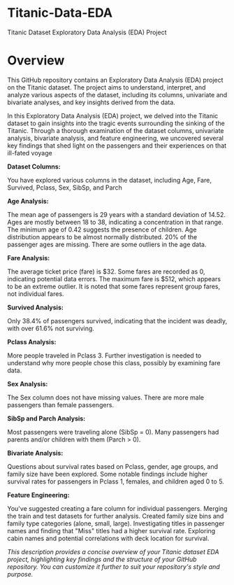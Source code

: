 # Titanic-Data-EDA
Titanic Dataset Exploratory Data Analysis (EDA) Project
# Overview

This GitHub repository contains an Exploratory Data Analysis (EDA) project on the Titanic dataset. The project aims to understand, interpret, and analyze various aspects of the dataset, including its columns, univariate and bivariate analyses, and key insights derived from the data.

In this Exploratory Data Analysis (EDA) project, we delved into the Titanic dataset to gain insights into the tragic events surrounding the sinking of the Titanic. Through a thorough examination of the dataset columns, univariate analysis, bivariate analysis, and feature engineering, we uncovered several key findings that shed light on the passengers and their experiences on that ill-fated voyage

**Dataset Columns:**

You have explored various columns in the dataset, including Age, Fare, Survived, Pclass, Sex, SibSp, and Parch

**Age Analysis:**

The mean age of passengers is 29 years with a standard deviation of 14.52.
Ages are mostly between 18 to 38, indicating a concentration in that range.
The minimum age of 0.42 suggests the presence of children.
Age distribution appears to be almost normally distributed.
20% of the passenger ages are missing.
There are some outliers in the age data.

**Fare Analysis:**

The average ticket price (fare) is $32.
Some fares are recorded as 0, indicating potential data errors.
The maximum fare is $512, which appears to be an extreme outlier.
It is noted that some fares represent group fares, not individual fares.

**Survived Analysis:**

Only 38.4% of passengers survived, indicating that the incident was deadly, with over 61.6% not surviving.

**Pclass Analysis:**

More people traveled in Pclass 3.
Further investigation is needed to understand why more people chose this class, possibly by examining fare data.

**Sex Analysis:**

The Sex column does not have missing values.
There are more male passengers than female passengers.

**SibSp and Parch Analysis:**

Most passengers were traveling alone (SibSp = 0).
Many passengers had parents and/or children with them (Parch > 0).

**Bivariate Analysis:**

Questions about survival rates based on Pclass, gender, age groups, and family size have been explored.
Some notable findings include higher survival rates for passengers in Pclass 1, females, and children aged 0 to 5.

**Feature Engineering:**

You've suggested creating a fare column for individual passengers.
Merging the train and test datasets for further analysis.
Created family size bins and family type categories (alone, small, large).
Investigating titles in passenger names and finding that "Miss" titles had a higher survival rate.
Exploring cabin names and potential correlations with deck location for survival.


_This description provides a concise overview of your Titanic dataset EDA project, highlighting key findings and the structure of your GitHub repository. You can customize it further to suit your repository's style and purpose._
